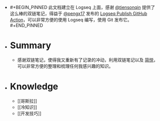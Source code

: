 - #+BEGIN_PINNED
  此文档建立在 Logseq 上面，感谢 [@tiensonqin](https://twitter.com/tiensonqin) 提供了这么棒的双链笔记，得益于 [@pengx17](https://twitter.com/pengx17) 发布的 [Logseq Publish GitHub Action](https://pengx17.github.io/knowledge-garden/#/page/logseq%20publish%20github%20action)，可以非常方便的使用 Logseq 编写，使用 Git 发布它。
  #+END_PINNED
- # Summary
	- 感谢双链笔记，使得我又重新有了记录的冲动，利用双链笔记以及 [简悦](http://simpread.pro/)，可以非常方便的整理和梳理任何我感兴趣的知识。
- # Knowledge
	- [[哥斯拉]]
	- [[冷知识]]
	- [[开发技巧]]